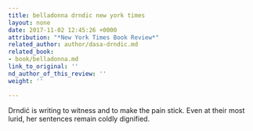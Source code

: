 ```yaml
---
title: belladonna drndic new york times
layout: none
date: 2017-11-02 12:45:26 +0000
attribution: "*New York Times Book Review*"
related_author: author/dasa-drndic.md
related_book:
- book/belladonna.md
link_to_original: ''
nd_author_of_this_review: ''
weight: ''

---
```

Drndić is writing to witness and to make the pain stick. Even at their most lurid, her sentences remain coldly dignified.